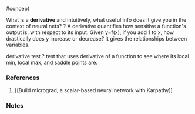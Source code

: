 #concept


What is a **derivative** and intuitively, what useful info does it give you in the context of neural nets?
?
A derivative quantifies how sensitive a function's output is, with respect to its input.
Given y=f(x), if you add 1 to x, how drastically does y increase or decrease? It gives the relationships between variables.
<!--SR:!2024-10-14,79,270-->

derivative test
?
test that uses derivative of a function to see where its local min, local max, and saddle points are.
<!--SR:!2024-11-09,48,290--> 

### References
1. [[Build micrograd, a scalar-based neural network with Karpathy]]

### Notes




